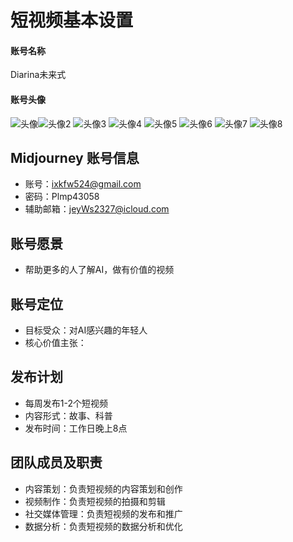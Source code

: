 # 短视频基本设置
#### 账号名称
Diarina未来式

#### 账号头像
![头像](https://raw.githubusercontent.com/guoyuhou/ShortVideo/main/assets/images/head1.png)![头像2](https://raw.githubusercontent.com/guoyuhou/ShortVideo/main/assets/images/head2.png)
![头像3](https://raw.githubusercontent.com/guoyuhou/ShortVideo/main/assets/images/head3.png)
![头像4](https://raw.githubusercontent.com/guoyuhou/ShortVideo/main/assets/images/head4.png)
![头像5](https://raw.githubusercontent.com/guoyuhou/ShortVideo/main/assets/images/head5.png)
![头像6](https://raw.githubusercontent.com/guoyuhou/ShortVideo/main/assets/images/head6.png)
![头像7](https://raw.githubusercontent.com/guoyuhou/ShortVideo/main/assets/images/head7.png)
![头像8](https://raw.githubusercontent.com/guoyuhou/ShortVideo/main/assets/images/head8.png)

## Midjourney 账号信息
- 账号：ixkfw524@gmail.com
- 密码：Plmp43058
- 辅助邮箱：jeyWs2327@icloud.com

## 账号愿景
- 帮助更多的人了解AI，做有价值的视频

## 账号定位
- 目标受众：对AI感兴趣的年轻人
- 核心价值主张：

## 发布计划
- 每周发布1-2个短视频
- 内容形式：故事、科普
- 发布时间：工作日晚上8点

## 团队成员及职责
- 内容策划：负责短视频的内容策划和创作
- 视频制作：负责短视频的拍摄和剪辑
- 社交媒体管理：负责短视频的发布和推广
- 数据分析：负责短视频的数据分析和优化


